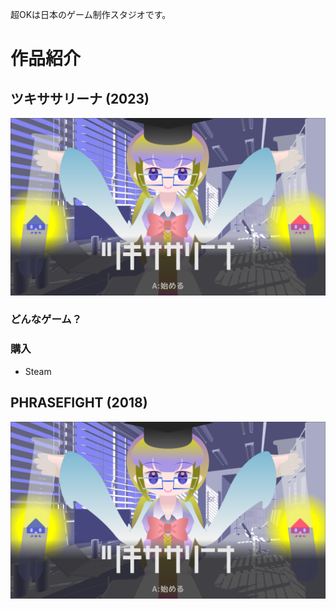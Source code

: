 超OKは日本のゲーム制作スタジオです。

# 作品紹介

## ツキササリーナ (2023)

![Hoge](image_003_0000.png)

### どんなゲーム？



### 購入

- Steam

## PHRASEFIGHT (2018)

![Hoge](image_003_0000.png)
